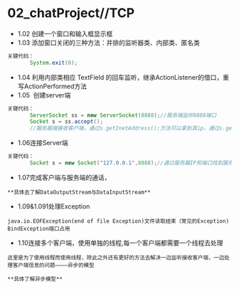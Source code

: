 # 02_chatProject//TCP

* 1.02 创建一个窗口和输入框显示框
* 1.03 添加窗口关闭的三种方法：并排的监听器类、内部类、匿名类 
```java
关键代码：
       System.exit(0);
```
* 1.04 利用内部类相应 TextField 的回车监听，继承ActionListener的借口，重写ActionPerformed方法
* 1.05  创建server端 
```Java
关键代码：
       ServerSocket ss = new ServerSocket(8888);//服务端监听8888端口
       Socket s = ss.accept();
       //服务器端接收客户端，通过s.getInetAddress();方法可以拿到其ip，通过s.getPort();拿到其端口
```
* 1.06连接Server端
```java
关键代码：
       Socket s = new Socket("127.0.0.1",8888);//通过服务器IP和端口找到服务器，申请访问
```
* 1.07完成客户端与服务端的通话，
```
**具体去了解DataOutputStream与DataInputStream**
```
* 1.09&1.091处理Exception
```
java.io.EOFException(end of file Exception)文件读取结束（常见的Exception)
BindException端口占用
```
* 1.10连接多个客户端，使用单独的线程,每一个客户端都需要一个线程去处理
```
这里是为了使用线程而使用线程，除此之外还有更好的方法去解决一边监听接收客户端，一边处理客户端信息的问题————异步的模型

**具体了解异步模型**

```
